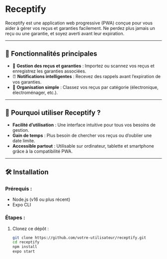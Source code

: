 # **Receptify**  
Receptify est une application web progressive (PWA) conçue pour vous aider à gérer vos reçus et garanties facilement. Ne perdez plus jamais un reçu ou une garantie, et soyez averti avant leur expiration.

---

## 🚀 **Fonctionnalités principales**  
- 📄 **Gestion des reçus et garanties** : Importez ou scannez vos reçus et enregistrez les garanties associées.  
- ⏰ **Notifications intelligentes** : Recevez des rappels avant l’expiration de vos garanties.  
- 📁 **Organisation simple** : Classez vos reçus par catégorie (électronique, électroménager, etc.).

---

## 🎯 **Pourquoi utiliser Receptify ?**  
- **Facilité d’utilisation** : Une interface intuitive pour tous vos besoins de gestion.  
- **Gain de temps** : Plus besoin de chercher vos reçus ou d’oublier une date limite.  
- **Accessible partout** : Utilisable sur ordinateur, tablette et smartphone grâce à la compatibilité PWA.

---

## 🛠️ **Installation**  

### **Prérequis :**  
- Node.js (v16 ou plus récent)  
- Expo CLI  

### **Étapes :**  
1. Clonez ce dépôt :  
   ```bash
   git clone https://github.com/votre-utilisateur/receptify.git
   cd receptify
   npm install
   expo start
